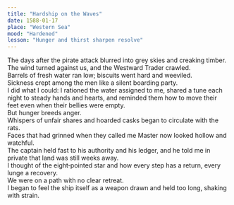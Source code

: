 ```yaml
---
title: "Hardship on the Waves"
date: 1588-01-17
place: "Western Sea"
mood: "Hardened"
lesson: "Hunger and thirst sharpen resolve"
---
```


The days after the pirate attack blurred into grey skies and creaking timber.  
The wind turned against us, and the Westward Trader crawled.  
Barrels of fresh water ran low; biscuits went hard and weeviled.  
Sickness crept among the men like a silent boarding party.  
I did what I could: I rationed the water assigned to me, shared a tune each night to steady hands and hearts, and reminded them how to move their feet even when their bellies were empty.  
But hunger breeds anger.  
Whispers of unfair shares and hoarded casks began to circulate with the rats.  
Faces that had grinned when they called me Master now looked hollow and watchful.  
The captain held fast to his authority and his ledger, and he told me in private that land was still weeks away.  
I thought of the eight‑pointed star and how every step has a return, every lunge a recovery.  
We were on a path with no clear retreat.  
I began to feel the ship itself as a weapon drawn and held too long, shaking with strain.
